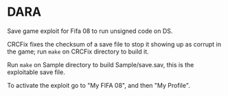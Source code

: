 DARA
====

Save game exploit for Fifa 08 to run unsigned code on DS.

CRCFix fixes the checksum of a save file to stop it showing up as corrupt in the game; run `make` on CRCFix directory to build it.

Run `make` on Sample directory to build Sample/save.sav, this is the exploitable save file.

To activate the exploit go to "My FIFA 08", and then "My Profile".